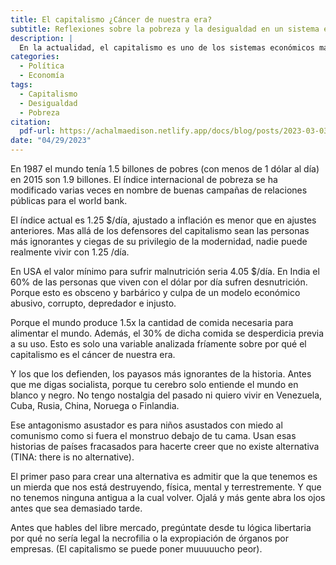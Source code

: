 ```yaml
---
title: El capitalismo ¿Cáncer de nuestra era?
subtitle: Reflexiones sobre la pobreza y la desigualdad en un sistema económico depredador e injusto.
description: |
  En la actualidad, el capitalismo es uno de los sistemas económicos más criticados por sus impactos negativos en la sociedad y el medio ambiente.
categories:
  - Política
  - Economía
tags:
  - Capitalismo
  - Desigualdad
  - Pobreza
citation:
  pdf-url: https://achalmaedison.netlify.app/docs/blog/posts/2023-03-03-el-capitalismo/index.pdf
date: "04/29/2023"
---
```





En 1987 el mundo tenía 1.5 billones de pobres (con menos de 1 dólar al día) en 2015 son 1.9 billones. El índice internacional de pobreza se ha modificado varias veces en nombre de buenas campañas de relaciones públicas para el world bank.

El índice actual es 1.25 $/día, ajustado a inflación es menor que en ajustes anteriores. Mas allá de los defensores del capitalismo sean las personas más ignorantes y ciegas de su privilegio de la modernidad, nadie puede realmente vivir con 1.25 /día.

En USA el valor mínimo para sufrir malnutrición seria 4.05 $/día. En India el 60% de las personas que viven con el dólar por día sufren desnutrición. Porque esto es obsceno y barbárico y culpa de un modelo económico abusivo, corrupto, depredador e injusto.

Porque el mundo produce 1.5x la cantidad de comida necesaria para alimentar el mundo. Además, el 30% de dicha comida se desperdicia previa a su uso. Esto es solo una variable analizada fríamente sobre por qué el capitalismo es el cáncer de nuestra era.

Y los que los defienden, los payasos más ignorantes de la historia. Antes que me digas socialista, porque tu cerebro solo entiende el mundo en blanco y negro. No tengo nostalgia del pasado ni quiero vivir en Venezuela, Cuba, Rusia, China, Noruega o Finlandia.

Ese antagonismo asustador es para niños asustados con miedo al comunismo como si fuera el monstruo debajo de tu cama. Usan esas historias de países fracasados para hacerte creer que no existe alternativa (TINA: there is no alternative).

El primer paso para crear una alternativa es admitir que la que tenemos es un mierda que nos está destruyendo, física, mental y terrestremente. Y que no tenemos ninguna antigua a la cual volver. Ojalá y más gente abra los ojos antes que sea demasiado tarde.

Antes que hables del libre mercado, pregúntate desde tu lógica libertaria por qué no sería legal la necrofilia o la expropiación de órganos por empresas. (El capitalismo se puede poner muuuuucho peor).